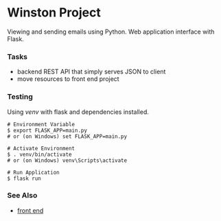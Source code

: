 Winston Project
===============

Viewing and sending emails using Python. Web application interface with Flask.

### Tasks

 - backend REST API that simply serves JSON to client
 - move resources to front end project

### Testing

Using _venv_ with flask and dependencies installed.

```
# Environment Variable
$ export FLASK_APP=main.py
# or (on Windows) set FLASK_APP=main.py

# Activate Environment
$ . venv/bin/activate
# or (on Windows) venv\Scripts\activate

# Run Application
$ flask run
```

### See Also

 - [front end](https://github.com/CraicOverflow89/winston-fe)